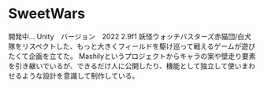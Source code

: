 # SweetWars
開発中...
Unity　バージョン　2022 2.9f1
妖怪ウォッチバスターズ赤猫団/白犬隊をリスペクトした、もっと大きくフィールドを駆け巡って戦えるゲームが遊びたくて企画を立てた。
Mashilyというプロジェクトからキャラの案や壁走り要素を引き継いでいるが、できるだけ人に公開したり、機能として独立して使いまわせるような設計を意識して制作している。
